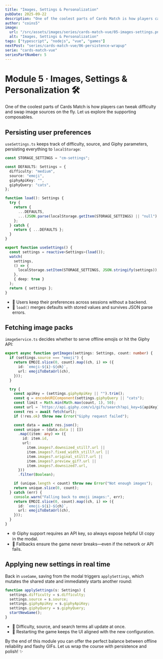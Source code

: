 ```yaml
---
title: "Images, Settings & Personalization"
pubDate: 2025-09-22
description: "One of the coolest parts of Cards Match is how players can tweak difficulty and swap image sources on the fly. Let us explore the supporting composables."
author: "coins5"
image:
  url: "/src/assets/images/series/cards-match-vue/05-images-settings.png"
  alt: "Images, Settings & Personalization"
tags: ["typescript", "nodejs", "vue", "games"]
nextPost: "series/cards-match-vue/06-persistence-wrapup"
serie: "cards-match-vue"
seriesPartNumber: 5
---
```


# Module 5 · Images, Settings & Personalization 🛠️

One of the coolest parts of Cards Match is how players can tweak difficulty and swap image sources on the fly. Let us explore the supporting composables.

## Persisting user preferences

`useSettings.ts` keeps track of difficulty, source, and Giphy parameters, persisting everything to `localStorage`:

```ts
const STORAGE_SETTINGS = "cm-settings";

const DEFAULTS: Settings = {
  difficulty: "medium",
  source: "emoji",
  giphyApiKey: "",
  giphyQuery: "cats",
};

function load(): Settings {
  try {
    return {
      ...DEFAULTS,
      ...(JSON.parse(localStorage.getItem(STORAGE_SETTINGS) || "null") || {}),
    };
  } catch {
    return { ...DEFAULTS };
  }
}

export function useSettings() {
  const settings = reactive<Settings>(load());
  watch(
    settings,
    () => {
      localStorage.setItem(STORAGE_SETTINGS, JSON.stringify(settings));
    },
    { deep: true }
  );
  return { settings };
}
```

- 💾 Users keep their preferences across sessions without a backend.
- 🧪 `load()` merges defaults with stored values and survives JSON parse errors.

## Fetching image packs

`imageService.ts` decides whether to serve offline emojis or hit the Giphy API:

```ts
export async function getImages(settings: Settings, count: number) {
  if (settings.source === "emoji") {
    return EMOJI.slice(0, count).map((ch, i) => ({
      id: `emoji-${i}-${ch}`,
      url: emojiToDataUrl(ch),
    }));
  }

  try {
    const apiKey = (settings.giphyApiKey || "").trim();
    const q = encodeURIComponent(settings.giphyQuery || "cats");
    const limit = Math.min(Math.max(count, 1), 50);
    const url = `https://api.giphy.com/v1/gifs/search?api_key=${apiKey}&q=${q}&limit=${limit}&rating=g`;
    const res = await fetch(url);
    if (!res.ok) throw new Error("Giphy request failed");

    const data = await res.json();
    const unique = (data.data || [])
      .map((item: any) => ({
        id: item.id,
        url:
          item.images?.downsized_still?.url ||
          item.images?.fixed_width_still?.url ||
          item.images?.original_still?.url ||
          item.images?.preview_gif?.url ||
          item.images?.downsized?.url,
      }))
      .filter(Boolean);

    if (unique.length < count) throw new Error("Not enough images");
    return unique.slice(0, count);
  } catch (err) {
    console.warn("Falling back to emoji images:", err);
    return EMOJI.slice(0, count).map((ch, i) => ({
      id: `emoji-${i}-${ch}`,
      url: emojiToDataUrl(ch),
    }));
  }
}
```

- 🌐 Giphy support requires an API key, so always expose helpful UI copy in the modal.
- 🛟 Fallbacks ensure the game never breaks—even if the network or API fails.

## Applying new settings in real time

Back in `useGame`, saving from the modal triggers `applySettings`, which mutates the shared state and immediately starts another round:

```ts
function applySettings(s: Settings) {
  settings.difficulty = s.difficulty;
  settings.source = s.source;
  settings.giphyApiKey = s.giphyApiKey;
  settings.giphyQuery = s.giphyQuery;
  startNewGame();
}
```

- 🎯 Difficulty, source, and search terms all update at once.
- 🔄 Restarting the game keeps the UI aligned with the new configuration.

By the end of this module you can offer the perfect balance between offline reliability and flashy GIFs. Let us wrap the course with persistence and polish! ✨
